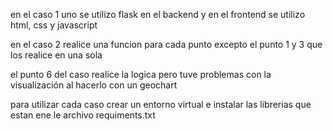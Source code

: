 en el caso 1 uno se utilizo flask en el backend
y en el frontend se utilizo html, css y javascript

en el caso 2 realice una funcion para cada punto excepto el punto 1 y 3 que los realice en una sola

el punto 6 del caso realice la logica pero tuve problemas con la visualización al hacerlo con un geochart

para utilizar cada caso crear un entorno virtual e instalar las librerias que estan ene le archivo requiments.txt